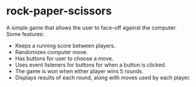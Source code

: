 # rock-paper-scissors

A simple game that allows the user to face-off against the computer.  
Some features:  
  * Keeps a running score between players.
  * Randomizes computer move.
  * Has buttons for user to choose a move.
  * Uses event listeners for buttons for when a button is clicked.
  * The game is won when either player wins 5 rounds.
  * Displays results of each round, along with moves used by each player.
  
